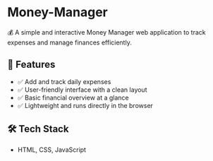 # Money-Manager  

💰 A simple and interactive Money Manager web application to track expenses and manage finances efficiently.  

## 🚀 Features  
- ✅ Add and track daily expenses  
- ✅ User-friendly interface with a clean layout  
- ✅ Basic financial overview at a glance  
- ✅ Lightweight and runs directly in the browser  

## 🛠 Tech Stack  
- HTML, CSS, JavaScript  
